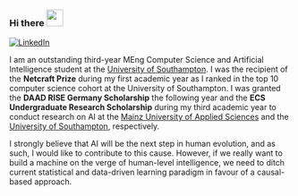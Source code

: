 ### Hi there <img src="https://raw.githubusercontent.com/MartinHeinz/MartinHeinz/master/wave.gif" width="30px">
[![LinkedIn](https://img.shields.io/badge/LinkedIn-%230077B5.svg?&style=for-the-badge&logo=Linkedin&logoColor=white)](https://www.linkedin.com/in/albertotamajo)

I am an outstanding third-year MEng Computer Science and Artificial Intelligence student at the [University of Southampton](https://www.southampton.ac.uk/).
I was the recipient of the **Netcraft Prize** during my first academic year as I ranked in the
top 10 computer science cohort at the University of Southampton. I was granted the **DAAD RISE Germany
Scholarship** the following year and the **ECS Undergraduate Research Scholarship** during my third
academic year to conduct research on AI at the [Mainz University of Applied Sciences](https://www.hs-mainz.de/) and the [University of Southampton](https://www.southampton.ac.uk/), respectively. 

I strongly believe that AI will be the next step in human evolution, and as
such, I would like to contribute to this cause. However, if we really want to build a machine on the verge
of human-level intelligence, we need to ditch current statistical and data-driven learning paradigm in
favour of a causal-based approach.

